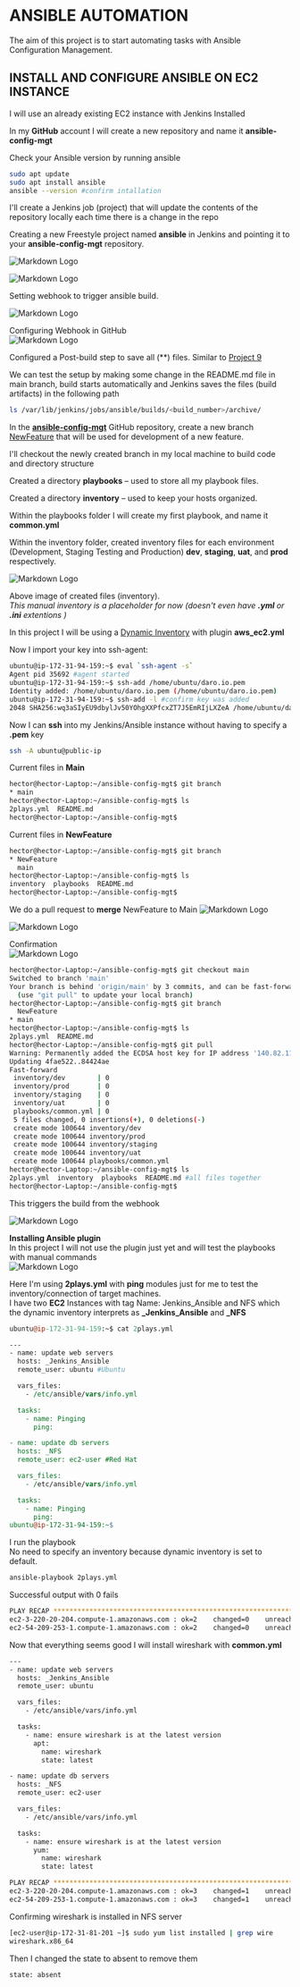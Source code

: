 # ANSIBLE AUTOMATION
The aim of this project is to start automating tasks with Ansible Configuration Management.

## INSTALL AND CONFIGURE ANSIBLE ON EC2 INSTANCE
I will use an already existing EC2 instance with Jenkins Installed
 

In my **GitHub** account I will create a new repository and name it **ansible-config-mgt**

Check your Ansible version by running ansible 

``` bash
sudo apt update
sudo apt install ansible
ansible --version #confirm intallation
```


I'll create a Jenkins job (project) that will update the contents of the repository locally each time there is a change in the repo

Creating a new Freestyle project named **ansible** in Jenkins and pointing it to your **ansible-config-mgt** repository.

![Markdown Logo](https://raw.githubusercontent.com/hectorproko/ANSIBLE-AUTOMATE/main/images/enterItem.png)     

![Markdown Logo](https://raw.githubusercontent.com/hectorproko/ANSIBLE-AUTOMATE/main/images/repositoryURL.png)  


Setting  webhook to trigger ansible build.  

![Markdown Logo](https://raw.githubusercontent.com/hectorproko/ANSIBLE-AUTOMATE/main/images/buildTriggers.png)  

Configuring Webhook in GitHub  
![Markdown Logo](https://raw.githubusercontent.com/hectorproko/ANSIBLE-AUTOMATE/main/images/addWebhook.png)  


Configured a Post-build step to save all (**) files. Similar to [Project 9](https://github.com/hectorproko/CONTINOUS-INTEGRATION-PIPELINE-FOR-TOOLING-WEBSITE/blob/main/Project9.md#configure-jenkins-to-retrieve-source-codes-from-github-using-webhooks)

We can test the setup by making some change in the README.md file in main branch, build starts automatically and Jenkins saves the files (build artifacts) in the following path

``` bash  
ls /var/lib/jenkins/jobs/ansible/builds/<build_number>/archive/
```

In the **[ansible-config-mgt](https://github.com/hectorproko/ansible-config-mgt/tree/main)** GitHub repository, create a new branch [NewFeature](https://github.com/hectorproko/ansible-config-mgt/tree/NewFeature) that will be used for development of a new feature.  


I'll checkout the newly created branch in my local machine to build code and directory structure  

Created a directory **playbooks** – used to store all my playbook files.  

Created a directory **inventory** – used to keep your hosts organized.

Within the playbooks folder I will create my first playbook, and name it **common.yml**

Within the inventory folder, created inventory files for each environment (Development, Staging Testing and Production) **dev**, **staging**, **uat**, and **prod** respectively.

![Markdown Logo](https://raw.githubusercontent.com/hectorproko/ANSIBLE-AUTOMATE/main/images/inventory.png)

Above image of created files (inventory).  
_This manual inventory is a placeholder for now (doesn't even have **.yml** or **.ini** extentions )_

In this project I will be using a [Dynamic Inventory](https://github.com/hectorproko/Ansible/blob/main/Ansible_setup.md) with plugin **aws_ec2.yml**   

Now I import your key into ssh-agent:


	
``` bash
ubuntu@ip-172-31-94-159:~$ eval `ssh-agent -s`
Agent pid 35692 #agent started
ubuntu@ip-172-31-94-159:~$ ssh-add /home/ubuntu/daro.io.pem
Identity added: /home/ubuntu/daro.io.pem (/home/ubuntu/daro.io.pem)
ubuntu@ip-172-31-94-159:~$ ssh-add -l #confirm key was added
2048 SHA256:wq3aSIyEU9dbylJv50YOhgXXPfcxZT7J5EmRIjLXZeA /home/ubuntu/daro.io.pem (RSA)
```
Now I can **ssh** into my Jenkins/Ansible instance without having to specify a **.pem** key

``` bash 
ssh -A ubuntu@public-ip
```


Current files in **Main**

``` bash
hector@hector-Laptop:~/ansible-config-mgt$ git branch
* main
hector@hector-Laptop:~/ansible-config-mgt$ ls
2plays.yml  README.md
hector@hector-Laptop:~/ansible-config-mgt$
```

Current files in **NewFeature**

``` bash
hector@hector-Laptop:~/ansible-config-mgt$ git branch
* NewFeature
  main
hector@hector-Laptop:~/ansible-config-mgt$ ls
inventory  playbooks  README.md
hector@hector-Laptop:~/ansible-config-mgt$
```

We do a pull request to **merge** NewFeature to Main
![Markdown Logo](https://raw.githubusercontent.com/hectorproko/ANSIBLE-AUTOMATE/main/images/comparingChanges.png)  

![Markdown Logo](https://raw.githubusercontent.com/hectorproko/ANSIBLE-AUTOMATE/main/images/mergePull.png)  


Confirmation  
![Markdown Logo](https://raw.githubusercontent.com/hectorproko/ANSIBLE-AUTOMATE/main/images/successfullyMerged.png)  


``` bash
hector@hector-Laptop:~/ansible-config-mgt$ git checkout main
Switched to branch 'main'
Your branch is behind 'origin/main' by 3 commits, and can be fast-forwarded.
  (use "git pull" to update your local branch)
hector@hector-Laptop:~/ansible-config-mgt$ git branch
  NewFeature
* main
hector@hector-Laptop:~/ansible-config-mgt$ ls
2plays.yml  README.md
hector@hector-Laptop:~/ansible-config-mgt$ git pull
Warning: Permanently added the ECDSA host key for IP address '140.82.112.3' to the list of known hosts.
Updating 4fae522..84424ae
Fast-forward
 inventory/dev        | 0
 inventory/prod       | 0
 inventory/staging    | 0
 inventory/uat        | 0
 playbooks/common.yml | 0
 5 files changed, 0 insertions(+), 0 deletions(-)
 create mode 100644 inventory/dev
 create mode 100644 inventory/prod
 create mode 100644 inventory/staging
 create mode 100644 inventory/uat
 create mode 100644 playbooks/common.yml
hector@hector-Laptop:~/ansible-config-mgt$ ls
2plays.yml  inventory  playbooks  README.md #all files together
hector@hector-Laptop:~/ansible-config-mgt$
```


This triggers the build from the webhook  

![Markdown Logo](https://raw.githubusercontent.com/hectorproko/ANSIBLE-AUTOMATE/main/images/consoleOutput.png)


**Installing Ansible plugin**  
In this project I will not use the plugin just yet and will test the playbooks with manual commands  
![Markdown Logo](https://raw.githubusercontent.com/hectorproko/ANSIBLE-AUTOMATE/main/images/plugin.png)    
    

Here I'm using **2plays.yml** with **ping** modules just for me to test the inventory/connection of target machines.  
I have two **EC2** Instances with tag Name: Jenkins_Ansible and NFS which the dynamic inventory interprets as **_Jenkins_Ansible** and **_NFS**

``` perl
ubuntu@ip-172-31-94-159:~$ cat 2plays.yml
```
``` perl
---
- name: update web servers
  hosts: _Jenkins_Ansible
  remote_user: ubuntu #Ubuntu

  vars_files:
    - /etc/ansible/vars/info.yml

  tasks:
    - name: Pinging
      ping:

- name: update db servers
  hosts: _NFS
  remote_user: ec2-user #Red Hat

  vars_files:
    - /etc/ansible/vars/info.yml

  tasks:
    - name: Pinging
      ping:
ubuntu@ip-172-31-94-159:~$
```
I run the playbook  
No need to specify an inventory because dynamic inventory is set to default.
``` bash
ansible-playbook 2plays.yml
```
Successful output with 0 fails
``` bash   
PLAY RECAP *********************************************************************************************************************
ec2-3-220-20-204.compute-1.amazonaws.com : ok=2    changed=0    unreachable=0    failed=0    skipped=0    rescued=0    ignored=0  
ec2-54-209-253-1.compute-1.amazonaws.com : ok=2    changed=0    unreachable=0    failed=0    skipped=0    rescued=0    ignored=0
``` 

Now that everything seems good I will install wireshark with **common.yml**

``` bash
---
- name: update web servers
  hosts: _Jenkins_Ansible
  remote_user: ubuntu

  vars_files:
    - /etc/ansible/vars/info.yml

  tasks:
    - name: ensure wireshark is at the latest version
      apt:
        name: wireshark
        state: latest

- name: update db servers
  hosts: _NFS
  remote_user: ec2-user

  vars_files:
    - /etc/ansible/vars/info.yml

  tasks:
    - name: ensure wireshark is at the latest version
      yum:
        name: wireshark
        state: latest
```

``` bash
PLAY RECAP *********************************************************************************************************************  
ec2-3-220-20-204.compute-1.amazonaws.com : ok=3    changed=1    unreachable=0    failed=0    skipped=0    rescued=0    ignored=0  
ec2-54-209-253-1.compute-1.amazonaws.com : ok=3    changed=1    unreachable=0    failed=0    skipped=0    rescued=0    ignored=0  
```


Confirming wireshark is installed in NFS server
``` bash
[ec2-user@ip-172-31-81-201 ~]$ sudo yum list installed | grep wire
wireshark.x86_64
```

Then I changed the state to absent to remove them
``` bash
state: absent 
```